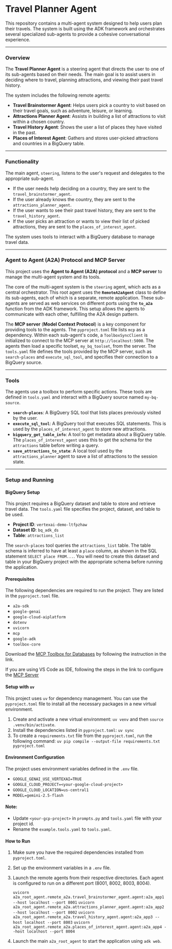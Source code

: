 # Travel Planner Agent

This repository contains a multi-agent system designed to help users plan their travels. The system is built using the ADK framework and orchestrates several specialized sub-agents to provide a cohesive conversational experience.

***

### Overview

The **Travel Planner Agent** is a steering agent that directs the user to one of its sub-agents based on their needs. The main goal is to assist users in deciding where to travel, planning attractions, and viewing their past travel history.

The system includes the following remote agents:
* **Travel Brainstormer Agent**: Helps users pick a country to visit based on their travel goals, such as adventure, leisure, or learning.
* **Attractions Planner Agent**: Assists in building a list of attractions to visit within a chosen country.
* **Travel History Agent**: Shows the user a list of places they have visited in the past.
* **Places of Interest Agent**: Gathers and stores user-picked attractions and countries in a BigQuery table.

***

### Functionality

The main agent, `steering`, listens to the user's request and delegates to the appropriate sub-agent.

* If the user needs help deciding on a country, they are sent to the `travel_brainstormer_agent`.
* If the user already knows the country, they are sent to the `attractions_planner_agent`.
* If the user wants to see their past travel history, they are sent to the `travel_history_agent`.
* If the user picks an attraction or wants to view their list of picked attractions, they are sent to the `places_of_interest_agent`.

The system uses tools to interact with a BigQuery database to manage travel data.

***

### Agent to Agent (A2A) Protocol and MCP Server

This project uses the **Agent to Agent (A2A) protocol** and a **MCP server** to manage the multi-agent system and its tools.

The core of the multi-agent system is the `steering` agent, which acts as a central orchestrator. This root agent uses the **`RemoteA2aAgent`** class to define its sub-agents, each of which is a separate, remote application. These sub-agents are served as web services on different ports using the **`to_a2a`** function from the ADK framework. This setup allows the agents to communicate with each other, fulfilling the A2A design pattern.

The **MCP server** (**Model Context Protocol**) is a key component for providing tools to the agents. The `pyproject.toml` file lists `mcp` as a dependency. Within each sub-agent's code, a `ToolboxSyncClient` is initialized to connect to the MCP server at `http://localhost:5000`. The agents then load a specific toolset, `my_bq_toolset`, from the server. The `tools.yaml` file defines the tools provided by the MCP server, such as `search-places` and `execute_sql_tool`, and specifies their connection to a BigQuery source.

***

### Tools

The agents use a toolbox to perform specific actions. These tools are defined in `tools.yaml` and interact with a BigQuery source named `my-bq-source`.

* **`search-places`**: A BigQuery SQL tool that lists places previously visited by the user.
* **`execute_sql_tool`**: A BigQuery tool that executes SQL statements. This is used by the `places_of_interest_agent` to store new attractions.
* **`bigquery_get_table_info`**: A tool to get metadata about a BigQuery table. The `places_of_interest_agent` uses this to get the schema for the `attractions` table before writing a query.
* **`save_attractions_to_state`**: A local tool used by the `attractions_planner` agent to save a list of attractions to the session state.

***

### Setup and Running

#### BigQuery Setup

This project requires a BigQuery dataset and table to store and retrieve travel data. The `tools.yaml` file specifies the project, dataset, and table to be used.

* **Project ID**: `vertexai-demo-ltfpzhaw`
* **Dataset ID**: `bq_adk_ds`
* **Table**: `attractions_list`

The `search-places` tool queries the `attractions_list` table. The table schema is inferred to have at least a `place` column, as shown in the SQL statement `SELECT place FROM...`. You will need to create this dataset and table in your BigQuery project with the appropriate schema before running the application.

#### Prerequisites

The following dependencies are required to run the project. They are listed in the `pyproject.toml` file.

* `a2a-sdk`
* `google-genai`
* `google-cloud-aiplatform`
* `dotenv`
* `uvicorn`
* `mcp`
* `google-adk`
* `toolbox-core`

Download the [MCP Toolbox for Databases](https://github.com/googleapis/genai-toolbox) by following the instruction in the link.

If you are using VS Code as IDE, following the steps in the link to configure the [MCP Server](https://code.visualstudio.com/docs/copilot/chat/mcp-servers#_add-an-mcp-server)

#### Setup with `uv`

This project uses `uv` for dependency management. You can use the `pyproject.toml` file to install all the necessary packages in a new virtual environment.

1.  Create and activate a new virtual environment: `uv venv` and then `source .venv/bin/activate`.
2.  Install the dependencies listed in `pyproject.toml`: `uv sync`
3.  To create a `requirements.txt` file from the `pyproject.toml`, run the following command: `uv pip compile --output-file requirements.txt pyproject.toml`

#### Environment Configuration

The project uses environment variables defined in the `.env` file.

* `GOOGLE_GENAI_USE_VERTEXAI=TRUE`
* `GOOGLE_CLOUD_PROJECT=<your-google-cloud-project>`
* `GOOGLE_CLOUD_LOCATION=us-central1`
* `MODEL=gemini-2.5-flash`

#### Note: 
- Update `<your-gcp-project>` in `prompts.py` and `tools.yaml` file with your project id.
- Rename the `example.tools.yaml` to `tools.yaml`.

#### How to Run

1.  Make sure you have the required dependencies installed from `pyproject.toml`.
2.  Set up the environment variables in a `.env` file.
3.  Launch the remote agents from their respective directories. Each agent is configured to run on a different port (8001, 8002, 8003, 8004).

    `uvicorn a2a_root_agent.remote_a2a.travel_brainstormer_agent.agent:a2a_app1 --host localhost --port 8001`
    `uvicorn a2a_root_agent.remote_a2a.attractions_planner_agent.agent:a2a_app2 --host localhost --port 8002`
    `uvicorn a2a_root_agent.remote_a2a.travel_history_agent.agent:a2a_app3 --host localhost --port 8003`
    `uvicorn a2a_root_agent.remote_a2a.places_of_interest_agent.agent:a2a_app4 --host localhost --port 8004`
    
4.  Launch the main `a2a_root_agent` to start the application using `adk web`.